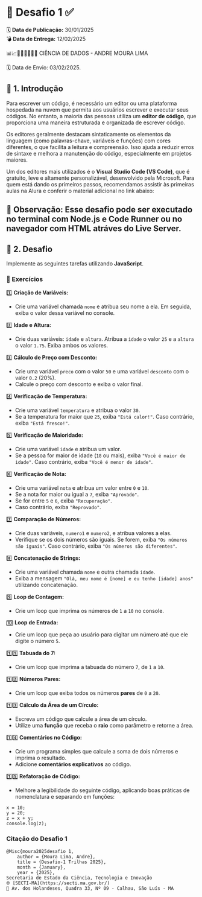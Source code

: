 # 🚀 Desafio 1 ✅  

🗓️ **Data de Publicação:** 30/01/2025  
💣 **Data de Entrega:** 12/02/2025 

📊📈👨🏻‍💻👩🏻‍💻 CIÊNCIA DE DADOS - ANDRE MOURA LIMA

🗓️ Data de Envio: 03/02/2025.

## 📖 1. Introdução  

Para escrever um código, é necessário um editor ou uma plataforma hospedada na nuvem que permita aos usuários escrever e executar seus códigos. No entanto, a maioria das pessoas utiliza um **editor de código**, que proporciona uma maneira estruturada e organizada de escrever código.  

Os editores geralmente destacam sintaticamente os elementos da linguagem (como palavras-chave, variáveis e funções) com cores diferentes, o que facilita a leitura e compreensão. Isso ajuda a reduzir erros de sintaxe e melhora a manutenção do código, especialmente em projetos maiores.  

Um dos editores mais utilizados é o **Visual Studio Code (VS Code)**, que é gratuito, leve e altamente personalizável, desenvolvido pela Microsoft. Para quem está dando os primeiros passos, recomendamos assistir às primeiras aulas na Alura e conferir o material adicional no link abaixo:  

📌 Observação: Esse desafio pode ser executado no terminal com Node.js e Code Runner ou no navegador com HTML atráves do Live Server.
---

## 🎯 2. Desafio  

Implemente as seguintes tarefas utilizando **JavaScript**.  

### 📝 Exercícios  

1️⃣ **Criação de Variáveis:**  
- Crie uma variável chamada `nome` e atribua seu nome a ela. Em seguida, exiba o valor dessa variável no console.  

2️⃣ **Idade e Altura:**  
- Crie duas variáveis: `idade` e `altura`. Atribua a `idade` o valor `25` e a `altura` o valor `1.75`. Exiba ambos os valores.  

3️⃣ **Cálculo de Preço com Desconto:**  
- Crie uma variável `preco` com o valor `50` e uma variável `desconto` com o valor `0.2` (20%).  
- Calcule o preço com desconto e exiba o valor final.  

4️⃣ **Verificação de Temperatura:**  
- Crie uma variável `temperatura` e atribua o valor `30`.  
- Se a temperatura for maior que `25`, exiba `"Está calor!"`. Caso contrário, exiba `"Está fresco!"`.  

5️⃣ **Verificação de Maioridade:**  
- Crie uma variável `idade` e atribua um valor.  
- Se a pessoa for maior de idade (`18` ou mais), exiba `"Você é maior de idade"`. Caso contrário, exiba `"Você é menor de idade"`.  

6️⃣ **Verificação de Nota:**  
- Crie uma variável `nota` e atribua um valor entre `0` e `10`.  
- Se a nota for maior ou igual a `7`, exiba `"Aprovado"`.  
- Se for entre `5` e `6`, exiba `"Recuperação"`.  
- Caso contrário, exiba `"Reprovado"`.  

7️⃣ **Comparação de Números:**  
- Crie duas variáveis, `numero1` e `numero2`, e atribua valores a elas.  
- Verifique se os dois números são iguais. Se forem, exiba `"Os números são iguais"`. Caso contrário, exiba `"Os números são diferentes"`.  

8️⃣ **Concatenação de Strings:**  
- Crie uma variável chamada `nome` e outra chamada `idade`.  
- Exiba a mensagem `"Olá, meu nome é [nome] e eu tenho [idade] anos"` utilizando concatenação.  

9️⃣ **Loop de Contagem:**  
- Crie um loop que imprima os números de `1` a `10` no console.  

🔟 **Loop de Entrada:**  
- Crie um loop que peça ao usuário para digitar um número até que ele digite o número `5`.  

1️⃣1️⃣ **Tabuada do 7:**  
- Crie um loop que imprima a tabuada do número `7`, de `1` a `10`.  

1️⃣2️⃣ **Números Pares:**  
- Crie um loop que exiba todos os números **pares** de `0` a `20`.  

1️⃣3️⃣ **Cálculo da Área de um Círculo:**  
- Escreva um código que calcule a área de um círculo.  
- Utilize uma **função** que receba o **raio** como parâmetro e retorne a área.  

1️⃣4️⃣ **Comentários no Código:**  
- Crie um programa simples que calcule a soma de dois números e imprima o resultado.  
- Adicione **comentários explicativos** ao código.  

1️⃣5️⃣ **Refatoração de Código:**  
- Melhore a legibilidade do seguinte código, aplicando boas práticas de nomenclatura e separando em funções:  
```
x = 10;
y = 20;
z = x + y;
console.log(z);
```
### Citação do Desafio 1

```
@Misc{moura2025desafio 1,
    author = {Moura Lima, Andre},
    title = {Desafio-1 Trilhas 2025},
    month = {January},
    year = {2025}, 
Secretaria de Estado da Ciência, Tecnologia e Inovação  
🌐 [SECTI-MA](https://secti.ma.gov.br/)  
📍 Av. dos Holandeses, Quadra 33, Nº 09 - Calhau, São Luís - MA
```

